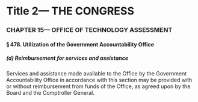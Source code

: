 
# Title 2— THE CONGRESS
### CHAPTER 15— OFFICE OF TECHNOLOGY ASSESSMENT
#### § 478. Utilization of the Government Accountability Office
##### (d) Reimbursement for services and assistance

Services and assistance made available to the Office by the Government Accountability Office in accordance with this section may be provided with or without reimbursement from funds of the Office, as agreed upon by the Board and the Comptroller General.
